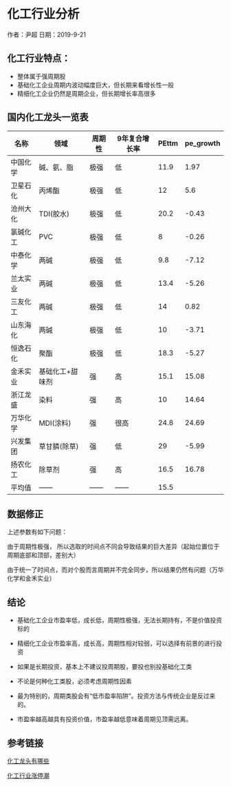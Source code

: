 # 化工行业分析

作者：尹超
日期：2019-9-21

## 化工行业特点：

- 整体属于强周期股
- 基础化工企业周期内波动幅度巨大，但长期来看增长性一般
- 精细化工企业仍然是周期企业，但长期增长率高很多

## 国内化工龙头一览表

| 名称     | 领域            | 周期性 | 9年复合增长率 | PEttm | pe_growth |
| -------- | --------------- | ------ | ------------- | ----- | --------- |
| 中国化学 | 碱、氨、脂      | 极强   | 低            | 11.9  | 1.97      |
| 卫星石化 | 丙烯酯          | 极强   | 低            | 12    | 5.6       |
| 沧州大化 | TDI(胶水)       | 极强   | 低            | 20.2  | -0.43     |
| 氯碱化工 | PVC             | 极强   | 低            | 8     | -0.26     |
| 中泰化学 | 两碱            | 极强   | 低            | 9.8   | -7.12     |
| 兰太实业 | 两碱            | 极强   | 低            | 13.4  | -5.26     |
| 三友化工 | 两碱            | 极强   | 低            | 14    | 0.82      |
| 山东海化 | 两碱            | 极强   | 低            | 10    | -3.71     |
| 恒逸石化 | 聚酯            | 极强   | 低            | 18.3  | -5.27     |
| 金禾实业 | 基础化工+甜味剂 | 强     | 高            | 15.1  | 15.08     |
| 浙江龙盛 | 染料            | 强     | 高            | 10    | 14.64     |
| 万华化学 | MDI(涂料)       | 强     | 很高          | 24.8  | 24.69     |
| 兴发集团 | 草甘膦(除草)    | 强     | 低            | 29    | -5.99     |
| 扬农化工 | 除草剂          | 强     | 高            | 16.5  | 16.78     |
| 平均值   | ——              | ——     | ——            | 15.5  |           |

## 数据修正

上述参数有如下问题：

由于周期性极强， 所以选取的时间点不同会导致结果的巨大差异（起始位置位于周期底部和顶部，差别大）

由于统一了时间点，而对个股而言周期并不完全同步，所以结果仍然有问题（万华化学和金禾实业）



## 结论

- 基础化工企业市盈率低，成长低，周期性极强，无法长期持有，不是价值投资标的

- 精细化工企业市盈率高，成长高，周期性相对较弱，可以选择有前景的进行投资


- 如果是长期投资，基本上不建议投周期股，要投也别投基础化工类
- 不论是何种化工类股，必须考虑周期性因素

- 最为特别的，周期类股会有“低市盈率陷阱”。投资方法与传统企业是反过来的。
- 市盈率越高越具有投资价值，市盈率越低意味着周期见顶需远离。



## 参考链接

[化工龙头有哪些](http://www.southmoney.com/gupiao/cpbd/201904/3110822.html)

[化工行业涨停潮](http://caifuhao.eastmoney.com/news/20180529135239523917740)